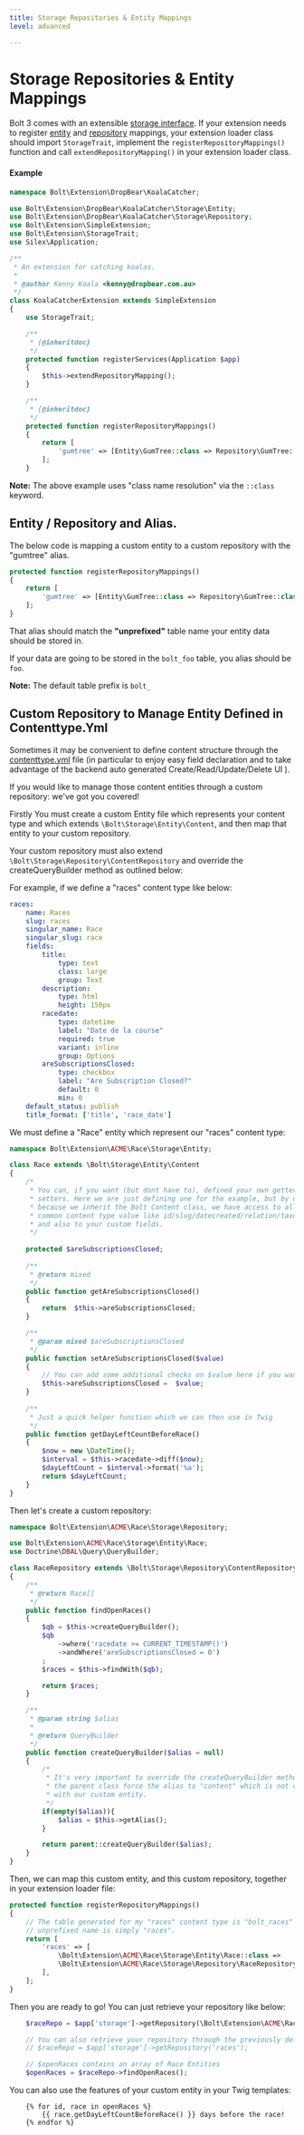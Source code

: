 ```yaml
---
title: Storage Repositories & Entity Mappings
level: advanced

---
```

Storage Repositories & Entity Mappings
======================================

Bolt 3 comes with an extensible [storage interface](../storage/introduction).
If your extension needs to register [entity](../storage/entities)
and [repository](../storage/repositories) mappings,
your extension loader class should import `StorageTrait`, implement the 
`registerRepositoryMappings()` function and call `extendRepositoryMapping()` in 
your extension loader class.

#### Example

```php
namespace Bolt\Extension\DropBear\KoalaCatcher;

use Bolt\Extension\DropBear\KoalaCatcher\Storage\Entity;
use Bolt\Extension\DropBear\KoalaCatcher\Storage\Repository;
use Bolt\Extension\SimpleExtension;
use Bolt\Extension\StorageTrait;
use Silex\Application;

/**
 * An extension for catching koalas.
 *
 * @author Kenny Koala <kenny@dropbear.com.au>
 */
class KoalaCatcherExtension extends SimpleExtension
{
    use StorageTrait;

    /**
     * {@inheritdoc}
     */
    protected function registerServices(Application $app)
    {
        $this->extendRepositoryMapping();
    }

    /**
     * {@inheritdoc}
     */
    protected function registerRepositoryMappings()
    {
        return [
            'gumtree' => [Entity\GumTree::class => Repository\GumTree::class],
        ];
    }
```

**Note:** The above example uses "class name resolution" via the `::class` keyword.


Entity / Repository and Alias.
-----------------------------

The below code is mapping a custom entity to a custom repository with the "gumtree" alias.

```php
protected function registerRepositoryMappings()
{
    return [
        'gumtree' => [Entity\GumTree::class => Repository\GumTree::class],
    ];
}
```

That alias should match the **"unprefixed"** table name your entity data should
be stored in. 

If your data are going to be stored in the `bolt_foo` table, you alias should
be `foo`.

**Note:** The default table prefix is `bolt_`


Custom Repository to Manage Entity Defined in Contenttype.Yml
-------------------------------------------------------------

Sometimes it may be convenient to define content structure through the 
[contenttype.yml](../../contenttypes/intro) file (in particular to enjoy easy
field declaration and to take advantage of the backend auto generated 
Create/Read/Update/Delete UI ). 

If you would like to manage those content entities through a custom repository:
we've got you covered!

Firstly You must create a custom Entity file which represents your content type
and which extends `\Bolt\Storage\Entity\Content`, and then map that entity to
your custom repository. 

Your custom repository must also extend `\Bolt\Storage\Repository\ContentRepository`
and override the createQueryBuilder method as outlined below:

For example, if we define a "races" content type like below:

```yml
races:
    name: Races
    slug: races
    singular_name: Race
    singular_slug: race
    fields:
        title:
            type: text
            class: large
            group: Text
        description:
            type: html
            height: 150px
        racedate:
            type: datetime
            label: "Date de la course"
            required: true
            variant: inline
            group: Options
        areSubscriptionsClosed:
            type: checkbox
            label: "Are Subscription Closed?"
            default: 0
            min: 0
    default_status: publish
    title_format: ['title', 'race_date']
```

We must define a "Race" entity which represent our "races" content type: 

```php
namespace Bolt\Extension\ACME\Race\Storage\Entity;

class Race extends \Bolt\Storage\Entity\Content
{
    /*
     * You can, if you want (but dont have to), defined your own getters & 
     * setters. Here we are just defining one for the example, but by default
     * because we inherit the Bolt Content class, we have access to all the
     * common content type value like id/slug/datecreated/relation/taxonomy etc,
     * and also to your custom fields.
     */
 
    protected $areSubscriptionsClosed;
 
    /**
     * @return mixed
     */
    public function getAreSubscriptionsClosed()
    {
        return  $this->areSubscriptionsClosed;
    }

    /**
     * @param mixed $areSubscriptionsClosed
     */
    public function setAreSubscriptionsClosed($value)
    {
        // You can add some additional checks on $value here if you want
        $this->areSubscriptionsClosed =  $value;
    }
    
    /**
     * Just a quick helper function which we can then use in Twig
     */
    public function getDayLeftCountBeforeRace()
    {
        $now = new \DateTime();
        $interval = $this->racedate->diff($now);
        $dayLeftCount = $interval->format('%a');
        return $dayLeftCount;
    }
}
```

Then let's create a custom repository: 

```php
namespace Bolt\Extension\ACME\Race\Storage\Repository;

use Bolt\Extension\ACME\Race\Storage\Entity\Race;
use Doctrine\DBAL\Query\QueryBuilder;

class RaceRepository extends \Bolt\Storage\Repository\ContentRepository
{
    /**
     * @return Race[]
     */
    public function findOpenRaces()
    {
        $qb = $this->createQueryBuilder();
        $qb
            ->where('racedate >= CURRENT_TIMESTAMP()')
            ->andWhere('areSubscriptionsClosed = 0')
        ;
        $races = $this->findWith($qb);

        return $races;
    }

    /**
     * @param string $alias
     *
     * @return QueryBuilder
     */
    public function createQueryBuilder($alias = null)
    {
        /*
         * It's very important to override the createQueryBuilder method because
         * the parent class force the alias to "content" which is not compatible
         * with our custom entity.
         */
        if(empty($alias)){
            $alias = $this->getAlias();
        }

        return parent::createQueryBuilder($alias);
    }
}
```

Then, we can map this custom entity, and this custom repository, together in your
extension loader file: 

```php
protected function registerRepositoryMappings()
{
    // The table generated for my "races" content type is "bolt_races" so the
    // unprefixed name is simply "races".
    return [
        'races' => [
            \Bolt\Extension\ACME\Race\Storage\Entity\Race::class => 
            \Bolt\Extension\ACME\Race\Storage\Repository\RaceRepository::class
        ],
    ];
}
```

Then you are ready to go! You can just retrieve your repository like below:

```php
    $raceRepo = $app['storage']->getRepository(\Bolt\Extension\ACME\Race\Storage\Entity\Race::class);

    // You can also retrieve your repository through the previously defined alias: 
    // $raceRepo = $app['storage']->getRepository('races');

    // $openRaces contains an array of Race Entities
    $openRaces = $raceRepo->findOpenRaces();
```

You can also use the features of your custom entity in your Twig templates:

```twig
    {% for id, race in openRaces %}
        {{ race.getDayLeftCountBeforeRace() }} days before the race!
    {% endfor %}
```
